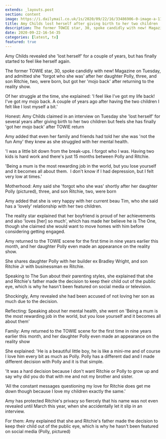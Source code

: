 ```yaml
---
extends: _layouts.post
section: content
image: https://i.dailymail.co.uk/1s/2020/09/22/16/33486906-0-image-a-119_1600787826712.jpg 
title: Amy Childs lost herself after giving birth to her two children 
description: The former TOWIE star, 30, spoke candidly with new! Magazine on Tuesday, and admitted she forgot who she was shortly after her daughter Polly, three, and son Ritchie, two, were born. 
date: 2020-09-22-16-54-35 
categories: [latest, tv] 
featured: true 
--- 
```

Amy Childs revealed she 'lost herself' for a couple of years, but has finally started to feel like herself again.

The former TOWIE star, 30, spoke candidly with new! Magazine on Tuesday, and admitted she 'forgot who she was' after her daughter Polly, three, and son Ritchie, two, were born, but got her 'mojo back' after returning to the reality show.

Of her struggle at the time, she explained: 'I feel like I've got my life back! I've got my mojo back. A couple of years ago after having the two children I felt like I lost myself a bit.'

Honest: Amy Childs claimed in an interview on Tuesday she 'lost herself' for several years after giving birth to her two children but feels she has finally 'got her mojo back' after TOWIE return

Amy added that even her family and friends had told her she was 'not the fun Amy' they knew as she struggled with her mental health.

'I was a little bit down from the break-ups. I forgot who I was. Having two kids is hard work and there's just 15 months between Polly and Ritchie. 

'Being a mum is the most rewarding job in the world, but you lose yourself and it becomes all about them.  I don't know if I had depression, but I felt very low at times.'

Motherhood: Amy said she 'forgot who she was' shortly after her daughter Polly (pictured), three, and son Ritchie, two, were born

Amy added that she is very happy with her current beau Tim, who she said has a 'lovely' relationship with her two children.

The reality star explained that her boyfriend is proud of her achievements and also 'loves [her] so much', which has made her believe he is The One, though she claimed she would want to move homes with him before considering getting engaged. 

Amy returned to the TOWIE scene for the first time in nine years earlier this month, and her daughter Polly even made an appearance on the reality show.

She shares daughter Polly with her builder ex Bradley Wright, and son Ritchie Jr with businessman ex Ritchie. 

Speaking to The Sun about their parenting styles, she explained that she and Ritchie's father made the decision to keep their child out of the public eye, which is why he hasn't been featured on social media or television. 

Shockingly, Amy revealed she had been accused of not loving her son as much due to the decision. 

Reflecting: Speaking about her mental health, she went on 'Being a mum is the most rewarding job in the world, but you lose yourself and it becomes all about them'

Family: Amy returned to the TOWIE scene for the first time in nine years earlier this month, and her daughter Polly even made an appearance on the reality show

She explained: 'He is a beautiful little boy, he is like a mini-me and of course I love him every bit as much as Polly. Polly has a different dad and I made different decision with Polly and it is that simple.

'It was a hard decision because I don't want Ritchie or Polly to grow up and say why did you do that with me and not my brother and sister.

'All the constant messages questioning my love for Ritchie does get me down though because I love my children exactly the same.'

Amy has protected Ritchie's privacy so fiercely that his name was not even revealed until March this year, when she accidentally let it slip in an interview.  

For them: Amy explained that she and Ritchie's father made the decision to keep their child out of the public eye, which is why he hasn't been featured on social media (Polly, pictured)

